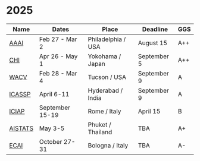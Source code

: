 # 2025
| Name | Dates | Place | Deadline | GGS |
| ---- | ----- | ----- | -------- | --- |
| [AAAI](https://aaai.org/conference/aaai/aaai-25/) | Feb 27 - Mar 2 | Philadelphia / USA | August 15 | A++ |
| [CHI](https://chi2025.acm.org/) | Apr 26 - May 1 | Yokohama / Japan | September 5 | A++ |
| [WACV](https://wacv2025.thecvf.com/) | Feb 28 - Mar 4 | Tucson / USA | September 9 | A |
| [ICASSP](https://2025.ieeeicassp.org/) | April 6-11 | Hyderabad / India | September 9 | A |
| [ICIAP](https://sites.google.com/view/iciap25/home) | September 15-19 | Rome / Italy | April 15 | B |  
| [AISTATS](https://virtual.aistats.org/Conferences/2025) | May 3-5 | Phuket / Thailand | TBA | A+ |
| [ECAI](https://ecai2025.org/) | October 27-31 | Bologna / Italy | TBA | A- |

